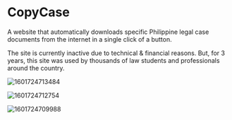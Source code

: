# CopyCase
A website that automatically downloads specific Philippine legal case documents from the internet in a single click of a button. 

The site is currently inactive due to technical & financial reasons. But, for 3 years, this site was used by thousands of law students and professionals around the country.

![1601724713484](https://github.com/lloydaxeph/copycase/assets/158691653/b06b2927-2490-4b84-baf5-f33ea4f5a589)

![1601724712754](https://github.com/lloydaxeph/copycase/assets/158691653/8b0a885f-96c5-4b8e-951e-5bf720cd2e1f)

![1601724709988](https://github.com/lloydaxeph/copycase/assets/158691653/4852d6d0-d77c-4121-9e47-e5ea7ee5ec71)
